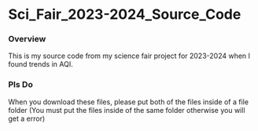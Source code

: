 # Sci_Fair_2023-2024_Source_Code




### Overview
This is my source code from my science fair project for 2023-2024 when I found trends in AQI.
### Pls Do
When you download these files, please put both of the files inside of a file folder (You must put the files inside of the same folder otherwise you will get a error)
